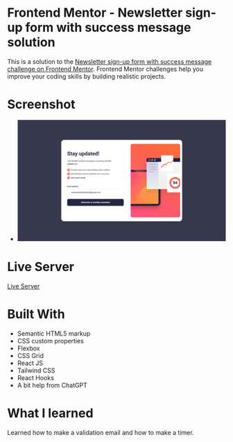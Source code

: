 # Frontend Mentor - Newsletter sign-up form with success message solution

This is a solution to the [Newsletter sign-up form with success message challenge on Frontend Mentor](https://www.frontendmentor.io/challenges/newsletter-signup-form-with-success-message-3FC1AZbNrv). Frontend Mentor challenges help you improve your coding skills by building realistic projects.

# Screenshot

- ![Screenshot](./public/chrome_WJg9Ukqfdr.png)

# Live Server

[Live Server](https://newsletter-sign-up213.netlify.app/)

# Built With

- Semantic HTML5 markup
- CSS custom properties
- Flexbox
- CSS Grid
- React JS
- Tailwind CSS
- React Hooks
- A bit help from ChatGPT

# What I learned

Learned how to make a validation email and how to make a timer.
